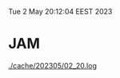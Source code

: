 Tue  2 May 20:12:04 EEST 2023
# JAM
<a href='./cache/202305/02_20.log'>./cache/202305/02_20.log</a>
